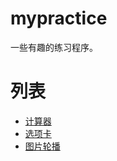 # mypractice

一些有趣的练习程序。

# 列表
* [计算器](https://rawgit.com/wangpin34/snows/master/pages/001.calculator.html)
* [选项卡](https://rawgit.com/wangpin34/snows/master/pages/003.tabs.html)
* [图片轮播](https://rawgit.com/wangpin34/snows/master/pages/004.image-gallery.html)
